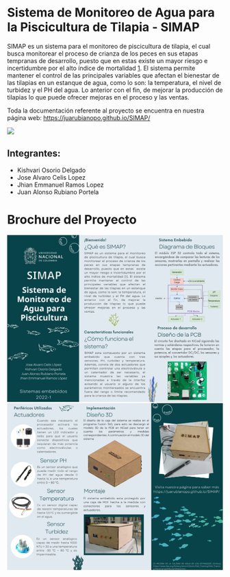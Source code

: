 #  Sistema de Monitoreo de Agua para la Piscicultura de Tilapia - SIMAP

SIMAP es un sistema para el monitoreo de piscicultura de tilapia, el cual busca monitorear el proceso de crianza de los peces en sus etapas tempranas de desarrollo, puesto que en estas  existe un mayor riesgo e incertidumbre por el alto índice de mortalidad [1](https://red.uao.edu.co/bitstream/handle/10614/11594/T08756.pdf?sequence=6&isAllowed=y). El sistema permite mantener el control de las principales variables que afectan el bienestar de las tilapias en un estanque de agua, como lo son: la temperatura, el nivel de turbidez y el PH del agua. Lo anterior con el fin, de mejorar la producción de tilapias lo que puede ofrecer mejoras en el proceso y las ventas.

Toda la documentación referente al proyecto se encuentra en nuestra página web: https://juarubianopo.github.io/SIMAP/ 

<img src="https://github.com/juarubianopo/SIMAP/blob/gh-pages/Imagenes/ezgif.com-gif-maker%20(1).gif" >

## Integrantes:
* Kishvari Osorio Delgado
* Jose Alvaro Celis Lopez
* Jhian Emmanuel Ramos Lopez
* Juan Alonso Rubiano Portela

# Brochure del Proyecto

<img src="https://github.com/juarubianopo/SIMAP/blob/gh-pages/Imagenes/1.png" > 
<img src="https://github.com/juarubianopo/SIMAP/blob/gh-pages/Imagenes/2.png" > 






